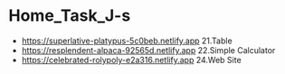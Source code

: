 # Home_Task_J-s
* https://superlative-platypus-5c0beb.netlify.app  21.Table
* https://resplendent-alpaca-92565d.netlify.app 22.Simple Calculator
* https://celebrated-rolypoly-e2a316.netlify.app 24.Web Site
